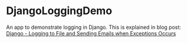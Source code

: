 # DjangoLoggingDemo
An app to demonstrate logging in Django. This is explained in blog post: [Django - Logging to File and Sending Emails when Exceptions Occurs](http://harshveers.com/django-logging-to-files-and-sending-emails-when-exceptions-occurs)
